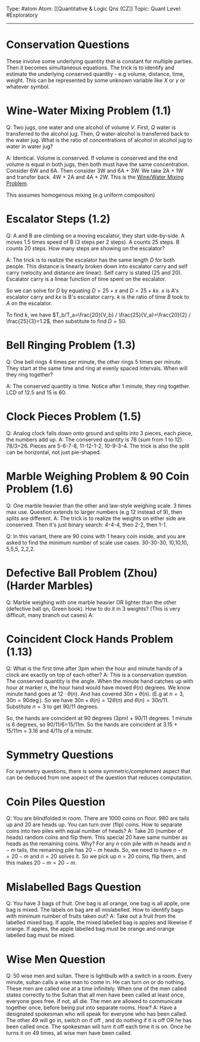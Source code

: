 Type: #atom
Atom: [[Quantitative & Logic Qns (CZ]]
Topic: Quant 
Level: #Exploratory 

----
# Conservation Questions

These involve some underlying quantity that is constant for multiple parties. Then it becomes simultaneous equations. The trick is to identify and estimate the underlying conserved quantity - e.g volume, distance, time, weight. This can be represented by some unknown variable like $X$ or $\gamma$ or whatever symbol.

# Wine-Water Mixing Problem (1.1)

Q: Two jugs, one water and one alcohol of volume $V$. First, $Q$ water is transferred to the alcohol jug. Then, $Q$ water-alcohol is transferred back to the water jug. What is the ratio of concentrations of alcohol in alcohol jug to water in water jug?

A: Identical. Volume is conserved. If volume is conserved and the end volume is equal in both jugs, then both must have the same concentration. Consider 6W and 6A. Then consider 3W and 6A + 3W. We take 2A + 1W and transfer back. 4W + 2A and 4A + 2W. This is the [Wine/Water Mixing Problem](https://en.wikipedia.org/wiki/Wine/water_mixing_problem).

This assumes homogenous mixing (e.g uniform compositon)

# Escalator Steps (1.2)

Q: A and B are climbing on a moving escalator, they start side-by-side. A moves 1.5 times speed of B (3 steps per 2 steps). A counts 25 steps. B counts 20 steps. How many steps are showing on the escalator?

A: The trick is to realize the escalator has the same length $D$ for both people. This distance is linearly broken down into escalator carry and self carry (velocity and distance are linear). Self carry is stated (25 and 20). Escalator carry is a linear function of time spent on the escalator.

So we can solve for $D$ by equating $D=25 + x$ and $D = 25 + kx$. $x$ is A's escalator carry and $kx$ is B's escalator carry. $k$ is the ratio of time $B$ took to $A$ on the escalator.

To find $k$, we have $T_b/T_a=\frac{20}{V_b} / \frac{25}{V_a}=\frac{20}{2} / \frac{25}{3}=1.2$, then substitute to find $D=50$.

# Bell Ringing Problem (1.3)

Q: One bell rings 4 times per minute, the other rings 5 times per minute. They start at the same time and ring at evenly spaced intervals. When will they ring together?

A: The conserved quantity is time. Notice after 1 minute, they ring together. LCD of 12.5 and 15 is 60.

# Clock Pieces Problem (1.5)

Q: Analog clock falls down onto ground and splits into 3 pieces, each piece, the numbers add up.
A: The conserved quantity is 78 (sum from 1 to 12). 78/3=26. Pieces are 5-6-7-8, 11-12-1-2, 10-9-3-4. The trick is also the split can be horizontal, not just pie-shaped.

# Marble Weighing Problem & 90 Coin Problem (1.6)

Q: One marble heavier than the other and law-style weighing scale. 3 times max use. Question extends to larger numbers (e.g 12 instead of 9), then splits are different. 
A: The trick is to realize the weights on either side are conserved. Then it's just binary search: 4-4-4, then 2-2, then 1-1.

Q: In this variant, there are 90 coins with 1 heavy coin inside, and you are asked to find the minimum number of scale use cases. 30-30-30, 10,10,10, 5,5,5, 2,2,2.

# Defective Ball Problem (Zhou) (Harder Marbles)

Q: Marble weighing with one marble heavier OR lighter than the other (defective ball qn, Green book). How to do it in 3 weights? (This is very difficult, many branch out cases)
A: 

# Coincident Clock Hands Problem (1.13)

Q: What is the first time after 3pm when the hour and minute hands of a clock are exactly on top of each other?
A:  This is a conservation question. The conserved quantity is the angle. When the minute hand catches up with hour at marker $n$, the hour hand would have moved $\theta(n)$ degrees. We know minute hand goes at $12 \cdot \theta(n)$. And has covered $30n + \theta(n)$. (E.g at $n=3$, $30n=90 \deg$). So we have $30n + \theta(n)= 12\theta(n)$ and $\theta(n)=30n/11$. Substitute $n=3$ to get 90/11 degrees.

So, the hands are coincident at 90 degrees (3pm) + 90/11 degrees. 1 minute is 6 degrees, so 90/11/6=15/11m. So the hands are coincident at 3.15 + 15/11m = 3.16 and 4/11s of a minute.

# Symmetry Questions

For symmetry questions, there is some symmetric/complement aspect that can be deduced from one aspect of the question that reduces computation.

# Coin Piles Question 

Q: You are blindfolded in room. There are 1000 coins on floor. 980 are tails up and 20 are heads up. You can turn over (flip) coins. How to separate coins into two piles with equal number of heads?
A: Take 20 (number of heads) random coins and flip them. This special 20 have same number as heads as the remaining coins. Why? For any $n$ coin pile with $m$ heads and $n-m$ tails, the remaining pile has $20-m$ heads. So, we need to have $n-m=20-m$ and $n=20$ solves it. So we pick up $n=20$ coins, flip them, and this makes $20-m=20-m$. 

# Mislabelled Bags Question

Q: You have 3 bags of fruit. One bag is all orange, one bag is all apple, one bag is mixed. The labels on bag are all mislabelled. How to identify bags with minimum number of fruits taken out?
A: Take out a fruit from the labelled mixed bag. If apple, the mixed labelled bag is apples and likewise if orange. If apples, the apple labelled bag must be orange and orange labelled bag must be mixed.

# Wise Men Question

Q: 50 wise men and sultan. There is lightbulb with a switch in a room. Every minute, sultan calls a wise man to come in. He can turn on or do nothing. These men are called one at a time infinitely. When one of the men called states correctly to the Sultan that all men have been called at least once, everyone goes free. If not, all die. The men are allowed to communicate together once, before being put into separate rooms. How?
A: Have a designated spokesman who will speak for everyone who has been called. The other 49 will go in, switch on if off , and do nothing if it is off OR he has been called once. The spokesman will turn it off each time it is on. Once he turns it on 49 times, all wise men have been called.